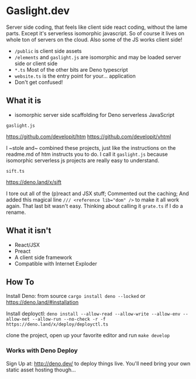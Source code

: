 # Gaslight.dev

Server side coding, that feels like client side react coding, without the lame parts. Except it's serverless isomorphic javascript. So of course it lives on whole ton of servers on the cloud. Also some of the JS works client side!

* `/public` is client side assets
* `/elements` and `gaslight.js` are isomorphic and may be loaded server side or client side
* `*.ts` Most of the other bits are Deno typescript
* `website.ts` is the entry point for your… application
* Don't get confused!

## What it is

* isomorphic server side scaffolding for Deno serverless JavaScript

`gaslight.js`

https://github.com/developit/htm
https://github.com/developit/vhtml

I ~stole and~ combined these projects, just like the instructions on the readme.md of htm instructs you to do. I call it `gaslight.js` because isomorphic serverless js projects are really easy to understand.

`sift.ts`

https://deno.land/x/sift

I tore out all of the (p)react and JSX stuff; Commented out the caching; And added this magical line `/// <reference lib="dom" />` to make it all work again. That last bit wasn't easy. Thinking about calling it `grate.ts` if I do a rename.


## What it isn't 

* React/JSX
* Preact
* A client side framework
* Compatible with Internet Exploder

## How To

Install Deno: from source `cargo install deno --locked` or https://deno.land/#installation

Install deployctl: `deno install --allow-read --allow-write --allow-env --allow-net --allow-run --no-check -r -f https://deno.land/x/deploy/deployctl.ts`

clone the project, open up your favorite editor and run `make develop`

### Works with Deno Deploy

Sign Up at: http://deno.dev/ to deploy things live.
You'll need bring your own static asset hosting though...
